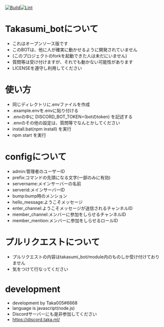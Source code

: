 [![Build](https://github.com/Taka005/takasumi_bot/actions/workflows/build.yml/badge.svg?branch=main)](https://github.com/Taka005/takasumi_bot/actions/workflows/build.yml)[![Lint](https://github.com/Taka005/takasumi_bot/actions/workflows/lint.yml/badge.svg?branch=main)](https://github.com/Taka005/takasumi_bot/actions/workflows/lint.yml)
# Takasumi_botについて
- これはオープンソース版です
- このBOTは、他に人が確実に動かせるように開発されていません
- (このプロジェクトのforkを起動できた人は未だにいません)
- 質問等は受け付けますが、それでも動かない可能性があります
- LICENSEを遵守し利用してください
# 使い方
- 同じディレクトリに.envファイルを作成
- .example.envを.envに貼り付ける
- .envの中に DISCORD_BOT_TOKEN=(botのtoken) を記述する
- .envのその他の設定は、質問等でなんとかしてください
- install.bat(npm install) を実行
- npm start を実行
# configについて
- admin:管理者のユーザーID
- prefix:コマンドの先頭になる文字(一部のみに有効)
- servername:メインサーバーの名前
- serverid:メインサーバーID
- bump:bump時のメンション
- hello_message:ようこそメッセージ
- enter_channel:ようこそメッセージが送信されるチャンネルID
- member_channel:メンバーに参加をしらせるチャンネルID
- member_mention:メンバーに参加をしらせるロールID
# プルリクエストについて
- プルリクエストの内容はtakasumi_bot/module内のものしか受け付けておりません
- 気をつけて行なってください
# development
- development by Taka005#6668
- language is javascript(node.js)
- Discordサーバーにも是非参加してください
- https://discord.taka.ml/